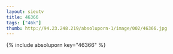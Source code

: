 ```yaml
--- 
layout: sieutv
title: 46366
tags: ["46k"]
thumb: http://94.23.248.219/absoluporn-1/image/002/46366.jpg
---
```

{% include absoluporn key="46366" %} 
